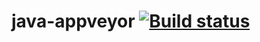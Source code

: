 # java-appveyor [![Build status](https://ci.appveyor.com/api/projects/status/jtgjop6a4k34d3s7?svg=true)](https://ci.appveyor.com/project/kirilliqa37/java-api-ugn7x)
